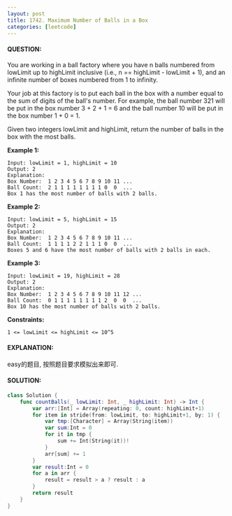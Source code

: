 ```yaml
---
layout: post
title: 1742. Maximum Number of Balls in a Box
categories: [leetcode]
---
```

#### QUESTION:
You are working in a ball factory where you have n balls numbered from lowLimit up to highLimit inclusive (i.e., n == highLimit - lowLimit + 1), and an infinite number of boxes numbered from 1 to infinity.

Your job at this factory is to put each ball in the box with a number equal to the sum of digits of the ball's number. For example, the ball number 321 will be put in the box number 3 + 2 + 1 = 6 and the ball number 10 will be put in the box number 1 + 0 = 1.

Given two integers lowLimit and highLimit, return the number of balls in the box with the most balls.

 

__Example 1:__
```
Input: lowLimit = 1, highLimit = 10
Output: 2
Explanation:
Box Number:  1 2 3 4 5 6 7 8 9 10 11 ...
Ball Count:  2 1 1 1 1 1 1 1 1 0  0  ...
Box 1 has the most number of balls with 2 balls.
```
__Example 2:__
```
Input: lowLimit = 5, highLimit = 15
Output: 2
Explanation:
Box Number:  1 2 3 4 5 6 7 8 9 10 11 ...
Ball Count:  1 1 1 1 2 2 1 1 1 0  0  ...
Boxes 5 and 6 have the most number of balls with 2 balls in each.
```
__Example 3:__
```
Input: lowLimit = 19, highLimit = 28
Output: 2
Explanation:
Box Number:  1 2 3 4 5 6 7 8 9 10 11 12 ...
Ball Count:  0 1 1 1 1 1 1 1 1 2  0  0  ...
Box 10 has the most number of balls with 2 balls.
```
 

__Constraints:__
```
1 <= lowLimit <= highLimit <= 10^5
```
#### EXPLANATION:

easy的题目, 按照题目要求模拟出来即可.

#### SOLUTION:
```swift
class Solution {
    func countBalls(_ lowLimit: Int, _ highLimit: Int) -> Int {
        var arr:[Int] = Array(repeating: 0, count: highLimit+1)
        for item in stride(from: lowLimit, to: highLimit+1, by: 1) {
            var tmp:[Character] = Array(String(item))
            var sum:Int = 0
            for it in tmp {
                sum += Int(String(it))!
            }
            arr[sum] += 1
        }
        var result:Int = 0
        for a in arr {
            result = result > a ? result : a
        }
        return result
    }
}

```
